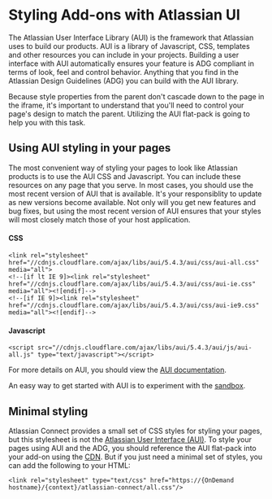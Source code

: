 # Styling Add-ons with Atlassian UI

The Atlassian User Interface Library (AUI) is the framework that Atlassian uses to build our products. AUI is a library
 of Javascript, CSS, templates and other resources you can include in your projects. Building a user interface with
 AUI automatically ensures your feature is ADG compliant in terms of look, feel and control behavior. Anything that
 you find in the Atlassian Design Guidelines (ADG) you can build with the AUI library.

Because style properties from the parent don't cascade down to the page in the iframe, it's important to understand that
you'll need to control your page's design to match the parent. Utilizing the AUI flat-pack is going to help you with
this task.

## Using AUI styling in your pages

The most convenient way of styling your pages to look like Atlassian products is to use the AUI CSS and Javascript. You can
include these resources on any page that you serve. In most cases, you should use the most recent version of AUI that is
available. It's your responsiblity to update as new versions become available. Not only will you get new features and bug
fixes, but using the most recent version of AUI ensures that your styles will most closely match those of your host application.

#### CSS
```
<link rel="stylesheet" href="//cdnjs.cloudflare.com/ajax/libs/aui/5.4.3/aui/css/aui-all.css" media="all">
<!--[if lt IE 9]><link rel="stylesheet" href="//cdnjs.cloudflare.com/ajax/libs/aui/5.4.3/aui/css/aui-ie.css" media="all"><![endif]-->
<!--[if IE 9]><link rel="stylesheet" href="//cdnjs.cloudflare.com/ajax/libs/aui/5.4.3/aui/css/aui-ie9.css" media="all"><![endif]-->
```

#### Javascript
```
<script src="//cdnjs.cloudflare.com/ajax/libs/aui/5.4.3/aui/js/aui-all.js" type="text/javascript"></script>
```

For more details on AUI, you should view the [AUI documentation](https://developer.atlassian.com/display/AUI/).

An easy way to get started with AUI is to experiment with the [sandbox](https://docs.atlassian.com/aui/latest/sandbox/).

## Minimal styling

Atlassian Connect provides a small set of CSS styles for styling your pages, but this stylesheet is not the
[Atlassian User Interface (AUI)](https://developer.atlassian.com/design/). To style your pages using AUI and the
ADG, you should reference the AUI flat-pack into your add-on using the [CDN](http://cdnjs.com/libraries/aui/).
But if you just need a minimal set of styles, you can add the following to your HTML:
```
<link rel="stylesheet" type="text/css" href="https://{OnDemand hostname}/{context}/atlassian-connect/all.css"/>
```

